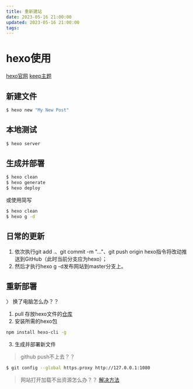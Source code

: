 ```yaml
---
title: 重新建站
date: 2023-05-16 21:00:00
updated: 2023-05-16 21:00:00
tags:
---
```


# hexo使用

[hexo官网](https://hexo.io/zh-cn/)
[keep主题](https://keep-docs.xpoet.cn/)

## 新建文件

``` bash
$ hexo new "My New Post"
```

## 本地测试

``` bash
$ hexo server
```

## 生成并部署

``` bash
$ hexo clean
$ hexo generate
$ hexo deploy
```

或使用简写

``` bash
$ hexo clean
$ hexo g -d
```

## 日常的更新
1. 依次执行git add .、git commit -m "..."、git push origin hexo指令将改动推送到GitHub（此时当前分支应为hexo）；
2. 然后才执行hexo g -d发布网站到master分支上。


## 重新部署
〉 换了电脑怎么办？？
1. pull 存放hexo文件的[仓库](https://github.com/free1ze/hexo_blog)
2. 安装所需的hexo包
``` bash
npm install hexo-cli -g
```
3. 生成并部署新文件

> github push不上去？？
``` bash
$ git config --global https.proxy http://127.0.0.1:1080
```
> 网站打开加载不出资源怎么办？？
[解决方法](https://stackoverflow.com/questions/61339968/error-message-devtools-failed-to-load-sourcemap-could-not-load-content-for-chr)

